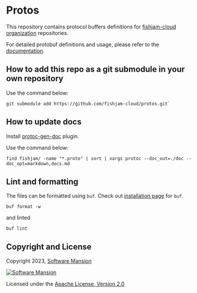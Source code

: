 # Protos

This repository contains protocol buffers definitions for [fishjam-cloud organization](https://github.com/fishjam-cloud) repositories.

For detailed protobuf definitions and usage, please refer to the [documentation](./doc/docs.md).

## How to add this repo as a git submodule in your own repository

Use the command below:
```command
git submodule add https://github.com/fishjam-cloud/protos.git`
```

## How to update docs

Install [protoc-gen-doc](https://github.com/pseudomuto/protoc-gen-doc) plugin.

Use the command below:
```command
find fishjam/ -name "*.proto" | sort | xargs protoc --doc_out=./doc --doc_opt=markdown,docs.md
```

## Lint and formatting

The files can be formatted using `buf`. 
Check out [installation page](https://buf.build/docs/installation/) for `buf`.

```
buf format -w
```

and linted
```
buf lint
```

## Copyright and License

Copyright 2023, [Software Mansion](https://swmansion.com/?utm_source=git&utm_medium=readme&utm_campaign=fishjam-protos)

[![Software Mansion](https://logo.swmansion.com/logo?color=white&variant=desktop&width=200&tag=membrane-github)](https://swmansion.com/?utm_source=git&utm_medium=readme&utm_campaign=membrane_rtc_engine)

Licensed under the [Apache License, Version 2.0](LICENSE)
